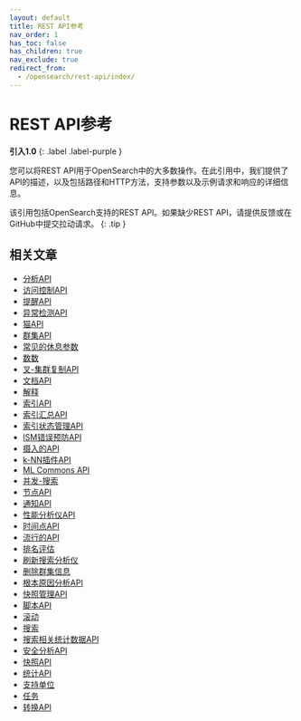 ```yaml
---
layout: default
title: REST API参考
nav_order: 1
has_toc: false
has_children: true
nav_exclude: true
redirect_from:
  - /opensearch/rest-api/index/
---
```


# REST API参考
**引入1.0**
{: .label .label-purple }

您可以将REST API用于OpenSearch中的大多数操作。在此引用中，我们提供了API的描述，以及包括路径和HTTP方法，支持参数以及示例请求和响应的详细信息。

该引用包括OpenSearch支持的REST API。如果缺少REST API，请提供反馈或在GitHub中提交拉动请求。
{: .tip }

## 相关文章

- [分析API]({{site.url}}{{site.baseurl}}/api-reference/analyze-apis/)
- [访问控制API]({{site.url}}{{site.baseurl}}/security/access-control/api/)
- [提醒API]({{site.url}}{{site.baseurl}}/observing-your-data/alerting/api/)
- [异常检测API]({{site.url}}{{site.baseurl}}/observing-your-data/ad/api/) 
- [猫API]({{site.url}}{{site.baseurl}}/api-reference/cat/index/)
- [群集API]({{site.url}}{{site.baseurl}}/api-reference/cluster-api/index/)
- [常见的休息参数]({{site.url}}{{site.baseurl}}/api-reference/common-parameters/)
- [数数]({{site.url}}{{site.baseurl}}/api-reference/count/)
- [叉-集群复制API]({{site.url}}{{site.baseurl}}/tuning-your-cluster/replication-plugin/api/)
- [文档API]({{site.url}}{{site.baseurl}}/api-reference/document-apis/index/)
- [解释]({{site.url}}{{site.baseurl}}/api-reference/explain/)
- [索引API]({{site.url}}{{site.baseurl}}/api-reference/index-apis/index/)
- [索引汇总API]({{site.url}}{{site.baseurl}}/im-plugin/index-rollups/rollup-api/)
- [索引状态管理API]({{site.url}}{{site.baseurl}}/im-plugin/ism/api/)
- [ISM错误预防API]({{site.url}}{{site.baseurl}}/im-plugin/ism/error-prevention/api/)
- [摄入的API]({{site.url}}{{site.baseurl}}/api-reference/ingest-apis/index/)
- [k-NN插件API]({{site.url}}{{site.baseurl}}/search-plugins/knn/api/)
- [ML Commons API]({{site.url}}{{site.baseurl}}/ml-commons-plugin/api/) 
- [并发-搜索]({{site.url}}{{site.baseurl}}/api-reference/multi-search/)
- [节点API]({{site.url}}{{site.baseurl}}/api-reference/nodes-apis/index/)
- [通知API]({{site.url}}{{site.baseurl}}/observing-your-data/notifications/api/)
- [性能分析仪API]({{site.url}}{{site.baseurl}}/monitoring-your-cluster/pa/api/)
- [时间点API]({{site.url}}{{site.baseurl}}/search-plugins/point-in-time-api/)
- [流行的API]({{site.url}}{{site.baseurl}}/api-reference/popular-api/)
- [排名评估]({{site.url}}{{site.baseurl}}/api-reference/rank-eval/)
- [刷新搜索分析仪]({{site.url}}{{site.baseurl}}/im-plugin/refresh-analyzer/)
- [删除群集信息]({{site.url}}{{site.baseurl}}/api-reference/remote-info/)
- [根本原因分析API]({{site.url}}{{site.baseurl}}/monitoring-your-cluster/pa/rca/api/)
- [快照管理API]({{site.url}}{{site.baseurl}}/tuning-your-cluster/availability-and-recovery/snapshots/sm-api/)
- [脚本API]({{site.url}}{{site.baseurl}}/api-reference/script-apis/index/)
- [滚动]({{site.url}}{{site.baseurl}}/api-reference/scroll/)
- [搜索]({{site.url}}{{site.baseurl}}/api-reference/search/)
- [搜索相关统计数据API]({{site.url}}{{site.baseurl}}/search-plugins/search-relevance/stats-api/)
- [安全分析API]({{site.url}}{{site.baseurl}}/security-analytics/api-tools/index/)
- [快照API]({{site.url}}{{site.baseurl}}/api-reference/snapshots/index/)
- [统计API]({{site.url}}{{site.baseurl}}/tuning-your-cluster/availability-and-recovery/stats-api/)
- [支持单位]({{site.url}}{{site.baseurl}}/api-reference/units/)
- [任务]({{site.url}}{{site.baseurl}}/api-reference/tasks/)
- [转换API]({{site.url}}{{site.baseurl}}/im-plugin/index-transforms/transforms-apis/)




